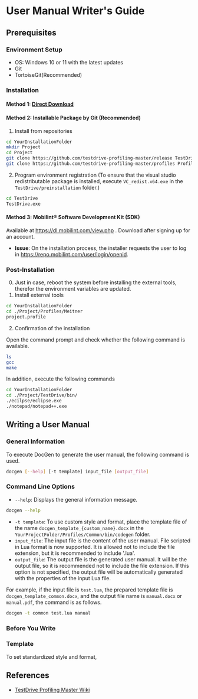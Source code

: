 # User Manual Writer's Guide

## Prerequisites
### Environment Setup
- OS: Windows 10 or 11 with the latest updates
- Git
- TortoiseGit(Recommended)
### Installation

#### Method 1: [Direct Download](https://testdrive-profiling-master.github.io/download/TestDrive_Profiling_Master.exe)

#### Method 2: Installable Package by Git **(Recommended)**
1. Install from repositories
```bash
cd YourInstallationFolder
mkdir Project
cd Project
git clone https://github.com/testdrive-profiling-master/release TestDrive
git clone https://github.com/testdrive-profiling-master/profiles Profile
```

2. Program environment registration 
(To ensure that the visual studio redistributable package is installed, execute `VC_redist.x64.exe` in the `TestDrive/preinstallation` folder.)
```bash
cd TestDrive
TestDrive.exe
```

#### Method 3: Mobilint® Software Development Kit (SDK)
Available at https://dl.mobilint.com/view.php . Download after signing up for an account.

* **Issue**: On the installation process, the installer requests the user to log in https://repo.mobilint.com/user/login/openid. 

### Post-Installation
0. Just in case, reboot the system before installing the external tools, therefor the environment variables are updated.
1. Install external tools
```bash
cd YourInstallationFolder
cd ./Project/Profiles/Meitner
project.profile
```

2. Confirmation of the installation

Open the command prompt and check whether the following command is available.
```bash
ls
gcc
make
```
In addition, execute the following commands
```bash
cd YourInstallationFolder
cd ./Project/TestDrive/bin/
./ecilpse/eclipse.exe
./notepad/notepad++.exe
```
## Writing a User Manual
### General Information
To execute DocGen to generate the user manual, the following command is used.
```bash
docgen [--help] [-t template] input_file [output_file]
```
### Command Line Options
- `--help`: Displays the general information message.
```bash
docgen --help
```
- `-t template`:
To use custom style and format, place the template file of the name `docgen_template_{custom_name}.docx` in the `YourProjectFolder/Profiles/Common/bin/codegen` folder.
- `input_file`: The input file is the content of the user manual. File scripted in Lua format is now supported. It is allowed not to include the file extension, but it is recommended to include '.lua'.
- `output_file`: The output file is the generated user manual. It will be the output file, so it is recommended not to include the file extension. If this option is not specified, the output file will be automatically generated with the properties of the input Lua file.

For example, if the input file is `test.lua`, the prepared template file is `docgen_template_common.docx`, and the output file name is `manual.docx` or `manual.pdf`, the command is as follows.
```bash
docgen -t common test.lua manual
```

### Before You Write
### Template
To set standardized style and format, 

## References
- [TestDrive Profiling Master Wiki](https://testdrive-profiling-master.github.io/wiki/?top.md)